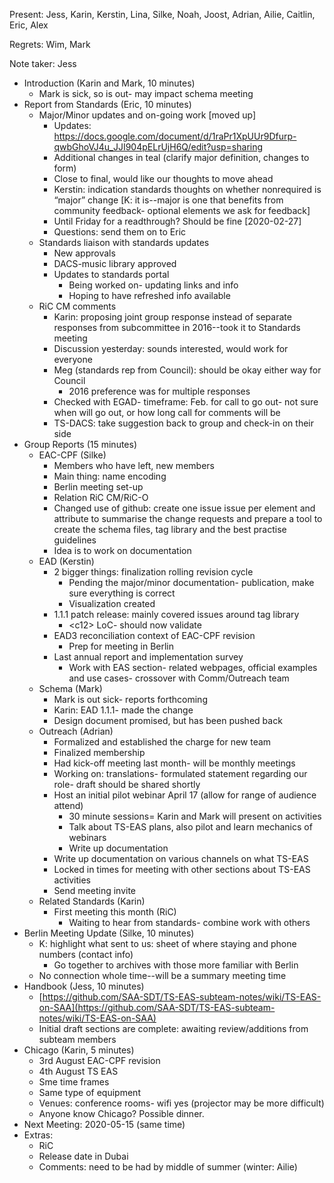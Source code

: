 Present: Jess, Karin, Kerstin, Lina, Silke, Noah, Joost, Adrian, Ailie, Caitlin, Eric, Alex

Regrets: Wim, Mark

Note taker: Jess



* Introduction (Karin and Mark, 10 minutes)
    * Mark is sick, so is out- may impact schema meeting
* Report from Standards (Eric, 10 minutes)
    * Major/Minor updates and on-going work [moved up]
        * Updates: https://docs.google.com/document/d/1raPr1XpUUr9Dfurp-qwbGhoVJ4u_JJI904pELrUjH6Q/edit?usp=sharing
        * Additional changes in teal (clarify major definition, changes to form)
        * Close to final, would like our thoughts to move ahead
        * Kerstin: indication standards thoughts on whether nonrequired is “major” change [K: it is--major is one that benefits from community feedback- optional elements we ask for feedback]
        * Until Friday for a readthrough? Should be fine [2020-02-27]
        * Questions: send them on to Eric
    * Standards liaison with standards updates
        * New approvals
        * DACS-music library approved
        * Updates to standards portal
            * Being worked on- updating links and info
            * Hoping to have refreshed info available
    * RiC CM comments
        * Karin: proposing joint group response instead of separate responses from subcommittee in 2016--took it to Standards meeting
        * Discussion yesterday: sounds interested, would work for everyone
        * Meg (standards rep from Council): should be okay either way for Council
            * 2016 preference was for multiple responses
        * Checked with EGAD- timeframe: Feb. for call to go out- not sure when will go out, or how long call for comments will be
        * TS-DACS: take suggestion back to group and check-in on their side
* Group Reports (15 minutes)
    * EAC-CPF (Silke)
        * Members who have left, new members
        * Main thing: name encoding
        * Berlin meeting set-up
        * Relation RiC CM/RiC-O
        * Changed use of github: create one issue issue per element and attribute to summarise the change requests and prepare a tool to create the schema files, tag library and the best practise guidelines
        * Idea is to work on documentation
    * EAD (Kerstin)
        * 2 bigger things: finalization rolling revision cycle
            * Pending the major/minor documentation- publication, make sure everything is correct
            * Visualization created
        * 1.1.1 patch release: mainly covered issues around tag library
            * &lt;c12> LoC- should now validate
        * EAD3 reconciliation context of EAC-CPF revision
            * Prep for meeting in Berlin
        * Last annual report and implementation survey
            * Work with EAS section- related webpages, official examples and use cases- crossover with Comm/Outreach team
    * Schema (Mark)
        * Mark is out sick- reports forthcoming
        * Karin: EAD 1.1.1- made the change
        * Design document promised, but has been pushed back
    * Outreach (Adrian)
        * Formalized and established the charge for new team
        * Finalized membership
        * Had kick-off meeting last month- will be monthly meetings
        * Working on: translations- formulated statement regarding our role- draft should be shared shortly
        * Host an initial pilot webinar April 17 (allow for range of audience attend)
            * 30 minute sessions= Karin and Mark will present on activities
            * Talk about TS-EAS plans, also pilot and learn mechanics of webinars
            * Write up documentation
        * Write up documentation on various channels on what TS-EAS
        * Locked in times for meeting with other sections about TS-EAS activities
        * Send meeting invite
    * Related Standards (Karin)
        * First meeting this month (RiC)
            * Waiting to hear from standards- combine work with others
* Berlin Meeting Update (Silke, 10 minutes)
    * K: highlight what sent to us: sheet of where staying and phone numbers (contact info)
        * Go together to archives with those more familiar with Berlin
    * No connection whole time--will be a summary meeting time
* Handbook (Jess, 10 minutes)
    * [https://github.com/SAA-SDT/TS-EAS-subteam-notes/wiki/TS-EAS-on-SAA](https://github.com/SAA-SDT/TS-EAS-subteam-notes/wiki/TS-EAS-on-SAA)
    * Initial draft sections are complete: awaiting review/additions from subteam members
* Chicago (Karin, 5 minutes)
    * 3rd August EAC-CPF revision
    * 4th August TS EAS
    * Sme time frames
    * Same type of equipment
    * Venues: conference rooms- wifi yes (projector may be more difficult)
    * Anyone know Chicago? Possible dinner.
* Next Meeting: 2020-05-15 (same time)
* Extras:
    * RiC
    * Release date in Dubai
    * Comments: need to be had by middle of summer (winter: Ailie)
